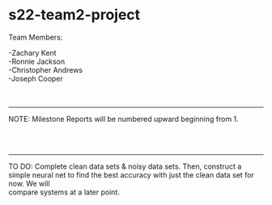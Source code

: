 # s22-team2-project

Team Members:

-Zachary Kent <br> <!-- <br> for a break, seems this file uses HTML rules -->
-Ronnie Jackson <br>
-Christopher Andrews <br>
-Joseph Cooper <br>
<br><br>

--------------------------------------------
NOTE: Milestone Reports will be numbered upward beginning from 1.

<br><br>

-----------------------
TO DO: Complete clean data sets & noisy data sets. Then, construct a simple neural net to find the best accuracy with just the clean data set for now. We will<br>
compare systems at a later point.
